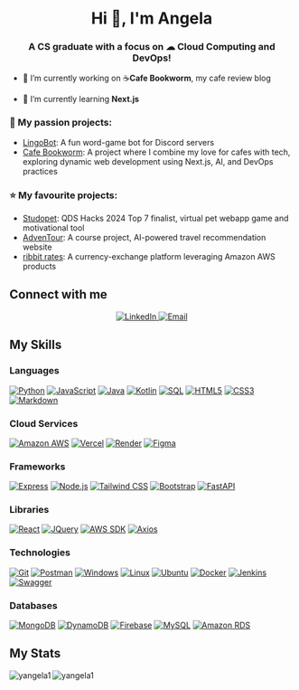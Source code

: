 <h1 align="center">Hi 👋, I'm Angela</h1>
<h3 align="center">A CS graduate with a focus on ☁ Cloud Computing and DevOps!</h3>

- 🔭 I’m currently working on ☕**Cafe Bookworm**, my cafe review blog

- 🌱 I’m currently learning **Next.js** 

### 💖 My passion projects:
  - [LingoBot](https://github.com/yangela1/LingoBot): A fun word-game bot for Discord servers
  - [Cafe Bookworm](https://github.com/yangela1/cafe_bookworm): A project where I combine my love for cafes with tech, exploring dynamic web development using Next.js, AI, and DevOps practices
    
### ⭐ My favourite projects:
  - [Studopet](https://github.com/yangela1/Studopet): QDS Hacks 2024 Top 7 finalist, virtual pet webapp game and motivational tool 
  - [AdvenTour](https://github.com/yangela1/AdvenTour): A course project, AI-powered travel recommendation website
  - [ribbit rates](https://github.com/yangela1/ribbit-rates): A currency-exchange platform leveraging Amazon AWS products

## Connect with me
<!-- Align Center -->
<p align="center">
    <!-- LinkedIn -->
    <a href="https://www.linkedin.com/in/angela-yu99/" target="_blank">
        <img src="https://img.shields.io/badge/LinkedIn-0077B5?style=for-the-badge&logo=linkedin&logoColor=white" alt="LinkedIn">
    </a>
    <!-- Email -->
    <a href="mailto:angelayu8800@gmail.com">
        <img src="https://img.shields.io/badge/angelayu8800@gmail.com-D14836?style=for-the-badge&logo=gmail&logoColor=white" alt="Email">
    </a>
</p>

## My Skills

### Languages

[![Python](https://img.shields.io/badge/-Python-3776AB?style=for-the-badge&logo=python&logoColor=white)](https://www.python.org/)
[![JavaScript](https://img.shields.io/badge/-JavaScript-F7DF1E?style=for-the-badge&logo=javascript&logoColor=black)](https://www.javascript.com/)
[![Java](https://img.shields.io/badge/java-%23ED8B00.svg?style=for-the-badge&logo=openjdk&logoColor=white)](https://www.java.com/)
[![Kotlin](https://img.shields.io/badge/-Kotlin-0095D5?style=for-the-badge&logo=kotlin&logoColor=white)](https://kotlinlang.org/)
[![SQL](https://img.shields.io/badge/-SQL-4479A1?style=for-the-badge&logo=postgresql&logoColor=white)](https://www.postgresql.org/)
[![HTML5](https://img.shields.io/badge/-HTML5-E34F26?style=for-the-badge&logo=html5&logoColor=white)](https://developer.mozilla.org/en-US/docs/Web/Guide/HTML/HTML5)
[![CSS3](https://img.shields.io/badge/-CSS3-1572B6?style=for-the-badge&logo=css3&logoColor=white)](https://developer.mozilla.org/en-US/docs/Web/CSS)
[![Markdown](https://img.shields.io/badge/-Markdown-000000?style=for-the-badge&logo=markdown&logoColor=white)](https://www.markdownguide.org/)

### Cloud Services

[![Amazon AWS](https://img.shields.io/badge/Amazon%20AWS-232F3E?logo=amazonaws&logoColor=fff&style=for-the-badge)](https://aws.amazon.com/)
[![Vercel](https://img.shields.io/badge/-Vercel-000000?style=for-the-badge&logo=vercel&logoColor=white)](https://vercel.com/)
[![Render](https://img.shields.io/badge/-Render-333333?style=for-the-badge&logo=render&logoColor=white)](https://render.com/)
[![Figma](https://img.shields.io/badge/-Figma-F24E1E?style=for-the-badge&logo=figma&logoColor=white)](https://www.figma.com/)

### Frameworks 

[![Express](https://img.shields.io/badge/express.js-%23404d59.svg?style=for-the-badge&logo=express&logoColor=%2361DAFB)](https://expressjs.com/)
[![Node.js](https://img.shields.io/badge/-Node.js-339933?style=for-the-badge&logo=node.js&logoColor=white)](https://nodejs.org/)
[![Tailwind CSS](https://img.shields.io/badge/-Tailwind_CSS-38B2AC?style=for-the-badge&logo=tailwind-css&logoColor=white)](https://tailwindcss.com/)
[![Bootstrap](https://img.shields.io/badge/-Bootstrap-7952B3?style=for-the-badge&logo=bootstrap&logoColor=white)](https://getbootstrap.com/)
[![FastAPI](https://img.shields.io/badge/FastAPI-009688?style=for-the-badge&logo=fastapi&logoColor=white)](https://fastapi.tiangolo.com/)


### Libraries

[![React](https://img.shields.io/badge/-React-61DAFB?style=for-the-badge&logo=react&logoColor=white)](https://reactjs.org/)
[![JQuery](https://img.shields.io/badge/-JQuery-0769AD?style=for-the-badge&logo=jquery&logoColor=white)](https://jquery.com/)
[![AWS SDK](https://img.shields.io/badge/-AWS_SDK-232F3E?style=for-the-badge&logo=amazon-aws&logoColor=white)](https://aws.amazon.com/sdk-for-java/)
[![Axios](https://img.shields.io/badge/-Axios-56A7F2?style=for-the-badge&logo=axios&logoColor=white)](https://axios-http.com/)

### Technologies

[![Git](https://img.shields.io/badge/-Git-F05032?style=for-the-badge&logo=git&logoColor=white)](https://git-scm.com/)
[![Postman](https://img.shields.io/badge/-Postman-FF6C37?style=for-the-badge&logo=postman&logoColor=white)](https://www.postman.com/)
[![Windows](https://img.shields.io/badge/-Windows-0078D6?style=for-the-badge&logo=windows&logoColor=white)](https://www.microsoft.com/en-ca/windows)
[![Linux](https://img.shields.io/badge/-Linux-FCC624?style=for-the-badge&logo=linux&logoColor=black)](https://www.linux.org/)
[![Ubuntu](https://img.shields.io/badge/-Ubuntu-E95420?style=for-the-badge&logo=ubuntu&logoColor=white)](https://ubuntu.com/)
[![Docker](https://img.shields.io/badge/-Docker-2496ED?style=for-the-badge&logo=docker&logoColor=white)](https://www.docker.com/)
[![Jenkins](https://img.shields.io/badge/-Jenkins-D24939?style=for-the-badge&logo=jenkins&logoColor=white)](https://www.jenkins.io/)
[![Swagger](https://img.shields.io/badge/Swagger-85C1AE?style=for-the-badge&logo=swagger&logoColor=white)](https://swagger.io/)


### Databases

[![MongoDB](https://img.shields.io/badge/-MongoDB-47A248?style=for-the-badge&logo=mongodb&logoColor=white)](https://www.mongodb.com/)
[![DynamoDB](https://img.shields.io/badge/-DynamoDB-4053D6?style=for-the-badge&logo=amazon-dynamodb&logoColor=white)](https://aws.amazon.com/dynamodb/)
[![Firebase](https://img.shields.io/badge/-Firebase-FFCA28?style=for-the-badge&logo=firebase&logoColor=white)](https://firebase.google.com/)
[![MySQL](https://img.shields.io/badge/-MySQL-4479A1?style=for-the-badge&logo=mysql&logoColor=white)](https://www.mysql.com/)
[![Amazon RDS](https://img.shields.io/badge/-Amazon%20RDS-527FFF?style=for-the-badge&logo=amazon-aws&logoColor=white)](https://aws.amazon.com/rds/)

## My Stats
<p><img align="left" src="https://github-readme-stats.vercel.app/api/top-langs?username=yangela1&show_icons=true&locale=en&layout=compact" alt="yangela1" /></p>

<p><img align="center" src="https://github-readme-streak-stats.herokuapp.com/?user=yangela1&" alt="yangela1" /></p>

